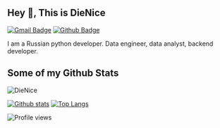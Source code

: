 ## Hey 👋, This is DieNice
[![Gmail Badge](https://img.shields.io/badge/-DailyPlanning@bk.ru-c14438?style=flat&logo=Gmail&logoColor=white&link=mailto:DailyPlanning@bk.ru)](mailto:DailyPlanning@bk.ru) [![Github Badge](https://img.shields.io/badge/-DieNice-grey?style=flat&logo=github&logoColor=white&link=https://github.com/DieNice/)](https://www.github.com/DieNice/) <p align='left'>I am a Russian python developer. Data engineer, data analyst, backend developer.</p>
## Some of my Github Stats
<p align=left> <img src=https://komarev.com/ghpvc/?username=DieNice alt=DieNice /> </p>

[![Github stats](https://github-readme-stats.vercel.app/api?username=DieNice&show_icons=true&include_all_commits=true)](https://github.com/DieNice/github-readme-stats)
[![Top Langs](https://github-readme-stats.vercel.app/api/top-langs/?username=DieNice&layout=compact)](https://github.com/DieNice/github-readme-stats)


![Profile views](https://gpvc.arturio.dev/DieNice)

<!--
**DieNice/dienice** is a ✨ _special_ ✨ repository because its `README.md` (this file) appears on your GitHub profile.

Here are some ideas to get you started:



